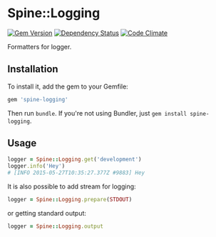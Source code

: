 # Spine::Logging

[![Gem Version](https://badge.fury.io/rb/spine-logging.svg)](http://badge.fury.io/rb/spine-logging)
[![Dependency Status](https://gemnasium.com/rspine/logging.svg)](https://gemnasium.com/rspine/logging)
[![Code Climate](https://codeclimate.com/github/rspine/logging/badges/gpa.svg)](https://codeclimate.com/github/rspine/logging)

Formatters for logger.

## Installation

To install it, add the gem to your Gemfile:

```ruby
gem 'spine-logging'
```

Then run `bundle`. If you're not using Bundler, just `gem install spine-logging`.

## Usage

```ruby
logger = Spine::Logging.get('development')
logger.info('Hey')
# [INFO 2015-05-27T10:35:27.377Z #9883] Hey
```

It is also possible to add stream for logging:

```ruby
logger = Spine::Logging.prepare(STDOUT)
```

or getting standard output:

```ruby
logger = Spine::Logging.output
```
